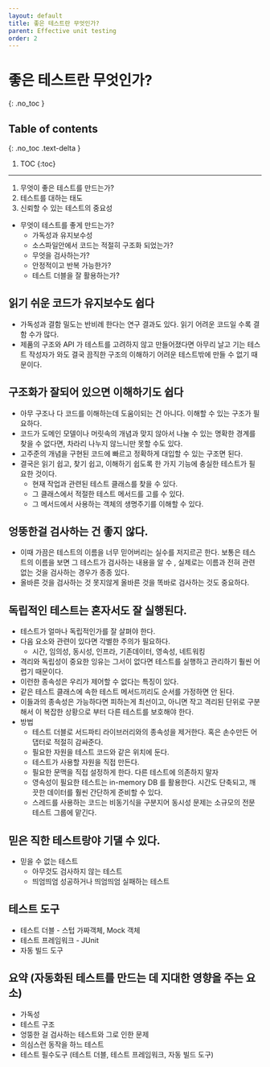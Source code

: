```yaml
---
layout: default
title: 좋은 테스트란 무엇인가?
parent: Effective unit testing
order: 2
---
```


# 좋은 테스트란 무엇인가?
{: .no_toc }

## Table of contents
{: .no_toc .text-delta }

1. TOC
{:toc}

---

1. 무엇이 좋은 테스트를 만드는가?
1. 테스트를 대하는 태도
1. 신뢰할 수 있는 테스트의 중요성

- 무엇이 테스트를 좋게 만드는가?
  - 가독성과 유지보수성
  - 소스파일안에서 코드는 적절히 구조화 되었는가?
  - 무엇을 검사하는가?
  - 안정적이고 반복 가능한가?
  - 테스트 더블을 잘 활용하는가?

## 읽기 쉬운 코드가 유지보수도 쉽다
- 가독성과 결함 밀도는 반비례 한다는 연구 결과도 있다. 읽기 어려운 코드일 수록 결함 수가 많다.
- 제품의 구조와 API 가 테스트를 고려하지 않고 만들어졌다면 아무리 날고 기는 테스트 작성자가 와도 결국 끔직한 구조의 이해하기 어려운 테스트밖에 만들 수 없기 때문이다.

## 구조화가 잘되어 있으면 이해하기도 쉽다
- 아무 구조나 다 코드를 이해하는데 도움이되는 건 아니다. 이해할 수 있는 구조가 필요하다.
- 코드가 도메인 모델이나 머릿속의 개념과 맞지 않아서 나눌 수 있는 명확한 경계를 찾을 수 없다면, 차라리 나누지 않느니만 못할 수도 있다.
- 고주준의 개념을 구현된 코드에 빠르고 정확하게 대입할 수 있는 구조면 된다.
- 결국은 읽기 쉽고, 찾기 쉽고, 이해하기 쉽도록 한 가지 기능에 충실한 테스트가 필요한 것이다.
  - 현재 작업과 관련된 테스트 클래스를 찾을 수 있다.
  - 그 클래스에서 적절한 테스트 메서드를 고를 수 있다.
  - 그 메서드에서 사용하는 객체의 생명주기를 이해할 수 있다.

## 엉뚱한걸 검사하는 건 좋지 않다.
- 이때 가끔은 테스트의 이름을 너무 믿어버리는 실수를 저지르곤 한다. 보통은 테스트의 이름을 보면 그 테스트가 검사하는 내용을 알 수 , 실제로는 이름과 전혀 관련 없는 것을 검사하는 경우가 종종 있다.
- 올바른 것을 검사하는 것 못지않게 올바른 것을 똑바로 검사하는 것도 중요하다.

## 독립적인 테스트는 혼자서도 잘 실행된다.
- 테스트가 얼마나 독립적인가를 잘 살펴야 한다.
- 다음 요소와 관련이 있다면 각별한 주의가 필요하다.
  - 시간, 임의성, 동시성, 인프라, 기존데이터, 영속성, 네트워킹
- 격리와 독립성이 중요한 잉유는 그서이 없다면 테스트를 실행하고 관리하기 훨씬 어렵기 때문이다.
- 이런한 종속성은 우리가 제어할 수 없다는 특징이 있다.
- 같은 테스트 클래스에 속한 테스트 메서드끼리도 순서를 가정하면 안 된다.
- 이들과의 종속성은 가능하다면 피하는게 최선이고, 아니면 작고 격리된 단위로 구분해서 이 복잡한 상황으로 부터 다른 테스트를 보호해야 한다.
- 방법
  - 테스트 더블로 서드파티 라이브러리와의 종속성을 제거한다. 혹은 손수만든 어댑터로 적절히 감싸준다.
  - 필요한 자원을 테스트 코드와 같은 위치에 둔다.
  - 테스트가 사용할 자원을 직접 만든다.
  - 필요한 문맥을 직접 설정하게 한다. 다른 테스트에 의존하지 말자
  - 영속성이 필요한 테스트는 in-memory DB 를 활용한다. 시간도 단축되고, 깨끗한 데이터를 훨씬 간단하게 준비할 수 있다.
  - 스레드를 사용하는 코드는 비동기식을 구분지어 동시성 문제는 소규모의 전문 테스트 그룹에 맡긴다.

## 믿은 직한 테스트랑야 기댈 수 있다.
- 믿을 수 없는 테스트
  - 아무것도 검사하지 않는 테스트
  - 띄엄띄엄 성공하거나 띄엄띄엄 실패하는 테스트

## 테스트 도구
- 테스트 더블 - 스텁 가짜객체, Mock 객체
- 테스트 프레임워크 - JUnit
- 자동 빌드 도구

## 요약 (자동화된 테스트를 만드는 데 지대한 영향을 주는 요소)
- 가독성
- 테스트 구조
- 엉뚱한 걸 검사하는 테스트와 그로 인한 문제
- 의심스런 동작을 하느 테스트
- 테스트 필수도구 (테스트 더블, 테스트 프레임워크, 자동 빌드 도구)